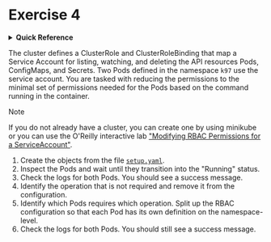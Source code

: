 # Exercise 4

<details>
<summary><b>Quick Reference</b></summary>
<p>

* Namespace: `k97`<br>
* Documentation: [Using RBAC Authorization](https://kubernetes.io/docs/reference/access-authn-authz/rbac/), [Configure Service Accounts for Pods](https://kubernetes.io/docs/tasks/configure-pod-container/configure-service-account/)

</p>
</details>

The cluster defines a ClusterRole and ClusterRoleBinding that map a Service Account for listing, watching, and deleting the API resources Pods, ConfigMaps, and Secrets. Two Pods defined in the namespace `k97` use the service account. You are tasked with reducing the permissions to the minimal set of permissions needed for the Pods based on the command running in the container.

> [!NOTE]
> If you do not already have a cluster, you can create one by using minikube or you can use the O'Reilly interactive lab ["Modifying RBAC Permissions for a ServiceAccount"](https://learning.oreilly.com/scenarios/modifying-rbac-permissions/9781098149710/).

1. Create the objects from the file [`setup.yaml`](./setup.yaml).
2. Inspect the Pods and wait until they transition into the "Running" status.
3. Check the logs for both Pods. You should see a success message.
4. Identify the operation that is not required and remove it from the configuration.
5. Identify which Pods requires which operation. Split up the RBAC configuration so that each Pod has its own definition on the namespace-level.
6. Check the logs for both Pods. You should still see a success message.